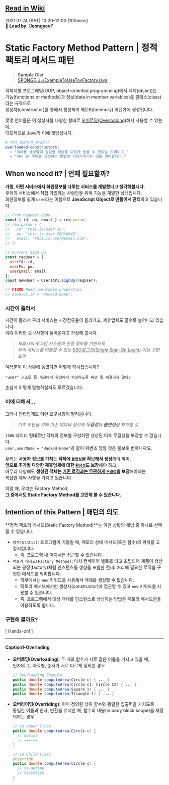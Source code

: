 [Read in Wiki](https://github.com/SPONGE-JL/CrashLab-CleanCode/wiki/Chapter-02.-Meaningful-Names-Extra)
---

2021.07.24 (SAT) 10:20-12:00 (100mins)  
🚀 **Lead by. '[Jeongyeol](https://github.com/SPONGE-JL)'**

# Static Factory Method Pattern | 정적 팩토리 메서드 패턴

> **Sample Gist**  
> [SPONGE-JL/ExampleToUseToyFactory.java](https://gist.github.com/SPONGE-JL/e0035d7790afe00bdbb757479f0db392#file-exampletousetoyfactory-java-L11-L14)

객체지향 프로그래밍(OOP, object-oriented programming)에서 객체(object)는   
기능(functions or methods)과 정보(data in member variables)를 클래스(class)라는 규격으로  
생성자(constructor)를 통해서 생성되어 메모리(memory) 어딘가에 생성됩니다.

몇몇 언어들은 이 생성자를 다양한 형태로 [오버로딩(Overloading)](#caption1-overlading)해서 사용할 수 있는데,  
대표적으로 Java가 이에 해당됩니다.

```yaml
# 여러_생성자가_존재한다
overloaded-constructors:
  - "객체를 생성할때 필요한 정보를 다르게 받을 수 있다는 의미이고,"
  - "이는 곧 객체를 생성하는 방법이 어려가지라는 것을 의미합니다."
```

## When we need it? | 언제 필요할까?

**가령, 어떤 서비스에서 회원정보를 다루는 서비스를 개발했다고 생각해봅시다.**  
우리의 서비스에서 직접 가입하는 사람만을 위해 기능을 개발한 상태입니다.  
회원정보를 쉽게 `user`라는 이름으로 **JavaScript Object로 만들어서 관리**하고 있습니다.

```javascript
// From Request Body..
const { id, pw, email } = req.param;
// req.param = {
//   id: "this-is-user-ID",
//   pw: "this-is-user-P@SSW04D",
//   email: "this.is.user@email.com",
// };

// Current Sign Up
const reqUser = {
  userId: id,
  userPw: pw,
  userEmail: email,
};
const newUser = UsersAPI.signUp(reqUser);

// FIXME Need immutable properties
// newUser.id = "Hacked-Name";
```

### 시간이 흘러서

시간이 흘러서 우리 서비스는 시장점유율이 올라가고, 제휴업체도 갈수록 늘어나고 있습니다.  
이떄 이러한 요구사항이 들어온다고 가정해 봅시다. 

> _제휴사의 로그인 시스템의 인증 정보를 기반으로_  
> _우리 서비스를 이용할 수 있는 <u>SSO로그인(Single Sign-On Login)</u> 기능 구현 요망_

여러분이 이 상황에 놓였다면 어떻게 하시겠습니까?

```plaintext
"user" 구조를 좀 개선해서 확장해서 파싱하도록 짜면 될 해결되지 않나?
```

손쉽게 이렇게 말씀하실지도 모르겠습니다.

### 이에 더해서...

그러나 안타깝게도 이런 요구사항이 딸려옵니다.

> _기초 보안을 위해 기존 데이터 정보의 **무결성**과 **불변성**을 확보할 것_

`JSON` 데이터 형태로만 객체의 정보를 구성하면 생성된 이후 무결성을 보장할 수 없습니다.  
`user.userName = "Hacked-Name"`과 같이 위변조 당할 것은 불보듯 뻔하니까요.

우리는 **사용자 정보를 가지는 객체에 <u>`불변성`</u>을 확보해서 생성**해야 하며,  
**앞으로 추가될 다양한 제휴업체에 대한 <u>`확장성`</u>도 보장**해야 하고,  
아무리 다양해도 **생성된 객체는 <u>기존 로직과는 무관하게 `무결성`</u>을 보장**해야하는  
복잡한 제약 사항을 가지고 있습니다.

이럴 때, 우리는 Factory Method,  
**그 중에서도 Static Factory Method를 고민해 볼 수 있습니다.**

## Intention of this Pattern | 패턴의 의도

**정적 팩토리 메서드(Static Factory Method)**는 이런 상황의 해법 중 하나로 선택될 수 있습니다.

- `정적(Static)`: 프로그램이 기동될 때, 메모리 상에 메서드(혹은 함수)의 위치를 고정시킵니다.
  - 즉, 프로그램 내 어디서든 접근할 수 있습니다.
- `팩토리 메서드(Factory Method)`: 마치 컨베이어 벨트를 타고 조립되어 제품이 생산되는 공장(factory)처럼 인스턴스를 생성을 포함한 전/후 처리에 필요한 로직을 구현한 메서드를 의미합니다.
  - 외부에서는 `new` 키워드를 사용해서 객체를 생성할 수 없습니다.
  - 팩토리 메서드에서만 생성자(constructor)에 접근할 수 있고 `new` 키워드를 사용할 수 있습니다.
  - 즉, 프로그램에서 대상 객체를 인스턴스로 생성하는 방법은 팩토리 메서드만을 이용하도록 합니다.

### 구현해 볼까요?

[ Hands-on! ]

---

#### Caption1-Overlading

- **오버로딩(Overloading)**: 두 개의 함수가 서로 같은 이름을 가지고 있을 때,  
  인자의 수, 자료형, 순서가 서로 다르게 정의한 경우

    ```java
    // Overloading Example
    public double computeArea(Circle c) { ... }
    public double computeArea(Circle c1, Circle C2) { ... }
    public double computeArea(Square s) { ... }
    public double computeArea(Triangle t) { ... }
    ```

- **오버라이딩(Overriding)**: 이미 정의된 상위 함수와 동일한 입출력을 가지도록  
  동일한 이름과 인자, 반환을 유지한 채, 함수의 내용(in body block scope)을 재정의하는 경우
  
  ```java
  // in Upper Class
  public double computeArea(Circle c) {
    // define
    // ++++++
  }
  
  // in Child Class
  @Override
  public double computeArea(Circle c) {
    // re-define
    // $$$$$$$$$
  }
  ```
